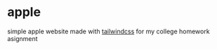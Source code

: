 # apple

simple apple website made with [tailwindcss](https://tailwindcss.com) for my college homework asignment
